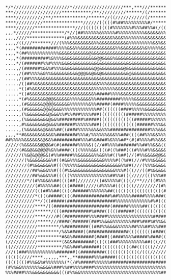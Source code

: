 <pre>*/*/////////////////////*///////////////////***,***///********************************//*/*//////*/
***//////////////////***********/**//////////******/(/*************************************/*******
****///////////**/************/******//((///////////(/*********************************************
****//////////***************//////(((((#%##%%%%%%%%%#/********************************************
****///////***************///((((((((((#%%%%%%%#%%%##%%#(/((///////********************************
,,,*//////************/*//(##%%%%%%&%%%%%#%%%%%%%%%%&&&&&&%%####%%%#(///***************************
,,,,////**************(#%%%&&&&&&&&&&&&&%&&&%%%%%%%%&&&&&&&&&&%%%#((#%%(////********///*/**////////
,,,,/((///*******///(%%%&&&&&&&&&%%&&&&&&&&&&&%%%%%%%%%&&%&&&&&&&&%&&%%%%########/*********(#%%%%%%
,,,,*(#############%%%%&&&%%&&&&&&&&&&&&&%%&&&&&&&&%&%%%%%&&&&&&&&&&&&&%%%%%%%###/*********(##%%%%#
,,,,*(##%%%%%%%%%%%%&&&&&&&&&&&@&&&&&&&&&&&&&&&&&&&&&&&&&&&&&&&&&&&&&&&&&&%%%####/*********(#######
..,,*(##########%&%%%&&&&&&&&&&&&&@@&&&&%&&&&&&&&&&&&&&&&&&&&&&&&&&&&&&&&&&%%####/*********(#######
....*/(#######%%#%%%%&&&&&&&&&&&&&&&&&&&&&&&&&&&&&&&&&&&&&&&&&&&&&&&&&&&&&&&%%###/*********/#######
....,/(######%&&%#%%%&&&&&&&&&&&&@@&&&&&&&&&@&&&&&&&&&&&&&&&&&&&&&&@@&&&&&&&&&&%%/*********/##%%#%%
....,/(##%%%%&&%%&&&&&&&&&&@@@&&@&&@&&&&&&&&&&@&&&&&&&&&&&&&@&&@@&@@@&&&&&&&&&%(*********/####%##
....,/(##%%%&&&&&&&&&&&&&&&&&&&&&&&&&&&&&&&&&&&&&&&&&&&&&&&&&&@&@&@@&&@@@&&&&&&&&%/********/#######
...../((##%&&&&&&&&&&&&&&&&&&&&&&&&%%%&&&&&&&&&&&&&&&&&&&&&&&&&&&@@@@&@@@&&&&&&&&&%//******/#%%%%%%
.....*((#%&&&&&&&&&&&&&&&&&&&&&&&%%%%%%%%&&&&&&&&&&&&&&&&&&&&@@&&@@@@@@@@@@&&&&&&&&******/#%%%##%
.....*((#&&&&&&&&&&&&&&&&&&&&&&&&%#####%%%%&&&&&&&&&&&&&&&&&&&@@&&&&@@@&&@@@&&&&&&&&*****/#######
.....*(#%&&&&&&@@@&&&&&&%%%%&&&&%%#########%%%%%&&&&&&&&&&&&&&&&&&&&&&&&&@@@&&&&&&&&&%(*,,*/#######
.....,(#&&&&&&@@@@&&&&&&%%%%%%%&%%#####(####%%%%%&&&&&&&&&&&&&&&&&&&&&&&&&@@@@&@&&&&&&(****/#######
.....,(#&&&&&&@@&@&&&%%%%%%%%%%%%%##(((((((####%%%%%&&&&&&&&&&&&&&&&&&&&&&&&@@@&&&&&&&(/***/#######
.....,(%&&&&&&&&@&&&%%#%%###%%%%###((((((((((######%%%%%%%%%&&&&&&&&&&&&&&&&&@@@&&&&&&(****/(######
.....,(%&&&&&&&&@&&%#########%#####(((((((((((((######%%%%%%%%%&&&&&&&&&&&&&&&&&&&&&&%/*****(######
.....,#%&&&&&&&@&&&%######%%%%%%###((((((((((((((######%%%&&&&&&&%%%%%%%&&%&&&&&&&&&&*****(######
.....,(%&&&&&&@&&&%##((####%%%%%&%&&%%%###############%%%&&&&&&&%#%%%%#####%%&&@@@&&&&&/****(######
,,,,**#&&&&&&&&&&&%########%%%#/%%%%%%&&&%%###((((##%%%&&%%%&&%%%%%&%%%%#((##%&&&@&&&&****(######
##%%%%%&&&&&&&@&&%##########%%%#%&####%&%%%##*(#(#%%%%#%%&&&%#(((((((///((#%&&&&&&&&&%****(######
/////(%&&&&&&@@@&#(#(######%%%%&((//##%%%%#######%%##%%&&&((//((///**//((%&&&&&&&%/***(######
/////(#&&@&&@@@@%&%%####((((%%%%&&((((#((%###(((#%%%#%%&&&&&###(#((//****,/%&@&&&&&%****/(///(/
//////(%&@&@@@&&(#%%#####%%&&&&&&%%&&%%#((%##(//(#%%&&&&@@&&&%&&&%##((///(((%&&&&&&&&&/**********
///////(%&&&&&&&&%#((#&&%%%&&&&&&&&&&%%%%#((%##(///#%%%&&&&&&&&&&&%%###(((/(((#&&%&&&&%%(**********
////////(#%&&&&&&%#(((%%%%%&&&&&&&&&&&&&&&&%%##(///(%%%&&&&&&&&&&&&&&&%%%##((((%%%%%%%#(/**********
//////////##%&&&%%#(((#%&&&&&&&&&&&&&&&&&%%%#(((///((#%&&&&&&&&&&&&&%%&#((/((%&&%#((*............
//////////##%&&&%%#(((((%%%%%%%%%%%%%%%##%%#(((/////(((%%%######%%##((#%#((((((#%%#((*.............
////////*/(#%%&&&%##((((##(///////((#&%%%%#((((//**///((#%%%#((#%%%%###((((((((#((((/..............
///////////(#%%%%%##((((#####(////(#%%%%#(((((((/////////(#%%%%%%%####(((((((((((((/,..............
///////////(((##%%##(((((######%%%%%%%##(((((((((((((((((((#########((((((((((((///,...............
///////////*((((#####((((##############%##%%%%%#####%%%%###((((###(###((((((((((/,.................
///////////**/(((#####(##################%%%%%%%%%%%%%#%#(((///(((((((((((((((/,...................
///////////****/((#####################(######%%%%%##(((((((((((####((((((((((*... .. ..  ......   
///////////******/(((###########%####(((((######(((((((((((((####((((((((((/..                   
///////////****////#((#########%%%####%%%%%%%%%%%%%%%%%#########(((((((((((,                     
////////////*****///####(######(###%%&&&%%%%%%%###%###%#%%&&&&%##((((((((((((,,,,,,,,,,,,,,,,,,,,,*
////////////********/%#########((###%%&&&&%%%%%##%%%##%%%####(#((((((((((((/*,,,,,,,,,,,,,,,,,,,,,,
(///////////********/%&%#####((###############(((((((((####(((((((((((((((/,,,,,,,,,,,,,,,,,,,,,,,,
////////////*********#&&%########(####((####%%%%#####%####(((((((((((((#(*,,,,,,,,,,,,,,,,,,,,,,,,.
(///////////*********(&&&########((((((###%%%%%%%%%%##(((//((((((((##(*,,,,,,,,,,,,,,,,,,,,,,,,. 
((//////////*********/%&%###%######((((((((((((##((((((//////((((((#((**,,,,,,,,,,,,,,,,,,,,,,,,.  
///((###%%%%%%%%%%%#######((#########(((((((((((((/(((//////(((((##/,,,,,,,,,,,,,,,,,,,,,,,,,,,,...
((((((////****,,,,,,***,,**######%%%#####((((((((((((((((((((((###(*,,,,,,,,,,,,,,,,,,,,,,,,,,.....
((((((((#%%&&%#%%%%%%%(*(/#%#####%%%%%%###########################(*,,,,,,,,,,,,,,,,,,,,,,,,, .....
(#%%&&%%%%%%%&&&&%###%%##%%%%####%%%%%%%%%%%%%%%%%%%%%%%%%%%######(##%(*,,,,,,,,,,,,,,,,,,,,. .....
%%%####%%%&&&&&&&&&&(((#%%&&%%%%%%%%%%%%%%%%%%%%%%%%%%%%%%##########%&&%((#*,,,,,,,,,,,,,,,,.......</pre>
